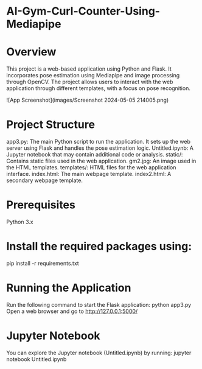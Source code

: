 # AI-Gym-Curl-Counter-Using-Mediapipe

# Overview
This project is a web-based application using Python and Flask. It incorporates pose estimation using Mediapipe and image processing through OpenCV. The project allows users to interact with the web application through different templates, with a focus on pose recognition.

![App Screenshot](images/Screenshot 2024-05-05 214005.png)

# Project Structure
app3.py: The main Python script to run the application. It sets up the web server using Flask and handles the pose estimation logic.
Untitled.ipynb: A Jupyter notebook that may contain additional code or analysis.
static/: Contains static files used in the web application.
gm2.jpg: An image used in the HTML templates.
templates/: HTML files for the web application interface.
index.html: The main webpage template.
index2.html: A secondary webpage template.

# Prerequisites
Python 3.x

# Install the required packages using:
pip install -r requirements.txt

# Running the Application
Run the following command to start the Flask application:
python app3.py
Open a web browser and go to http://127.0.0.1:5000/

# Jupyter Notebook
You can explore the Jupyter notebook (Untitled.ipynb) by running:
jupyter notebook Untitled.ipynb
